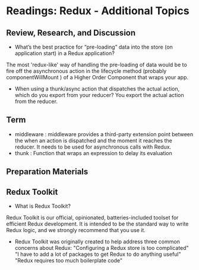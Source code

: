 # Readings: Redux - Additional Topics

## Review, Research, and Discussion

- What’s the best practice for “pre-loading” data into the store (on application start) in a Redux application?

The most 'redux-like' way of handling the pre-loading of data would be to fire off the asynchronous action in the lifecycle method (probably componentWillMount ) of a Higher Order Component that wraps your app.

- When using a thunk/async action that dispatches the actual action, which do you export from your reducer?
You export the actual action from the reducer.



## Term

- middleware : middleware provides a third-party extension point between the when an action is dispatched and the moment it reaches the reducer. It needs to be used for asynchronous calls with Redux.
- thunk : Function that wraps an expression to delay its evaluation



## Preparation Materials

## Redux Toolkit

- What is Redux Toolkit?

Redux Toolkit is our official, opinionated, batteries-included toolset for efficient Redux development. It is intended to be the standard way to write Redux logic, and we strongly recommend that you use it.

- Redux Toolkit was originally created to help address three common concerns about Redux:
"Configuring a Redux store is too complicated"
"I have to add a lot of packages to get Redux to do anything useful"
"Redux requires too much boilerplate code"
